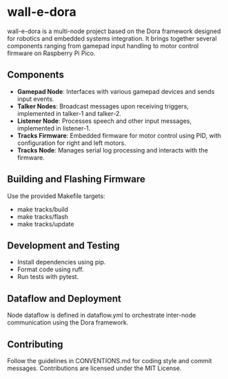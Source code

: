 # wall-e-dora

wall-e-dora is a multi-node project based on the Dora framework designed for robotics and embedded systems integration. It brings together several components ranging from gamepad input handling to motor control firmware on Raspberry Pi Pico.

## Components

- **Gamepad Node**: Interfaces with various gamepad devices and sends input events.
- **Talker Nodes**: Broadcast messages upon receiving triggers, implemented in talker-1 and talker-2.
- **Listener Node**: Processes speech and other input messages, implemented in listener-1.
- **Tracks Firmware**: Embedded firmware for motor control using PID, with configuration for right and left motors.
- **Tracks Node**: Manages serial log processing and interacts with the firmware.

## Building and Flashing Firmware

Use the provided Makefile targets:
- make tracks/build
- make tracks/flash
- make tracks/update

## Development and Testing

- Install dependencies using pip.
- Format code using ruff.
- Run tests with pytest.

## Dataflow and Deployment

Node dataflow is defined in dataflow.yml to orchestrate inter-node communication using the Dora framework.

## Contributing

Follow the guidelines in CONVENTIONS.md for coding style and commit messages. Contributions are licensed under the MIT License.
